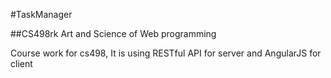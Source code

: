 #TaskManager

##CS498rk Art and Science of Web programming 

Course work for cs498, 
It is using RESTful API for server and AngularJS for client
